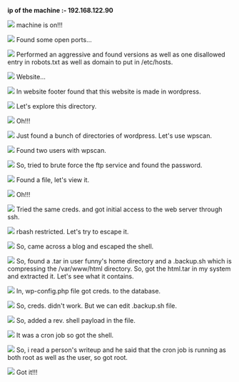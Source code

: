 **ip of the machine :- 192.168.122.90**

![](attachment/3da0cfd0837524d77a55f2907eff8f9d.png)
machine is on!!!

![](attachment/46213ac4245d220d5e47c3c5e86239a4.png)
Found some open ports...

![](attachment/c2c216ef3e82a59c5765c383fe3296e5.png)
Performed an aggressive and found versions as well as one disallowed entry in robots.txt as well as domain to put in /etc/hosts.

![](attachment/cf975635ed0780296ffb96c1ea402436.png)
Website...

![](attachment/b69cf893ae3cd62adf21fd7add4ac8c0.png)
In website footer found that this website is made in wordpress.

![](attachment/37b8c32dfce4c7e3555573995cc24487.png)
Let's explore this directory.

![](attachment/aa51e4845564ff1f4e7a7b3bbb63f406.png)
Oh!!!

![](attachment/00010e3887d66c4eff52767f6b106c31.png)
Just found a bunch of directories of wordpress. Let's use wpscan.

![](attachment/3936f78b961cb56c83b0c035a3f57b98.png)
Found two users with wpscan.

![](attachment/d95749a4504e61bc889d639c27fd13b8.png)
So, tried to brute force the ftp service and found the password.

![](attachment/5d1d7afc21d75e85ab40e4cf59ab9530.png)
Found a file, let's view it.

![](attachment/efbaaa728a2b5e34745949fcd2db4bdb.png)
Oh!!!

![](attachment/0b77211423994e2e69c6edf5f87862c7.png)
Tried the same creds. and got initial access to the web server through ssh.

![](attachment/64b02c8c7e13e972eeb61574e35a4f24.png)
rbash restricted. Let's try to escape it.

![](attachment/aeac0209454a9f6d0654ddadd30f7f4b.png)
So, came across a blog and escaped the shell.

![](attachment/31c323ebe211bc78623726c9b9f50444.png)
So, found a .tar in user funny's home directory and a .backup.sh which is compressing the /var/www/html directory. So, got the html.tar in my system and extracted it. Let's see what it contains.

![](attachment/2a21e3adeb46586a4e5b94310d9c1bd9.png)
In, wp-config.php file got creds. to the database.

![](attachment/d7fea23bf213e07f0517fb225b55c9e2.png)
So, creds. didn't work. But we can edit  .backup.sh file.

![](attachment/d662eebc1a47f9447ba18badd65daa74.png)
So, added a rev. shell payload in the file.

![](attachment/e99b5ee744343371f8488ce542bd4250.png)
It was a cron job so got the shell.

![](attachment/c3bc902da201799fc2c920e576cda2f2.png)
So, i read a person's writeup and he said that the cron job is running as both root as well as the user, so got root.

![](attachment/b9ac4b03b414277c328ae5402172d31a.png)
Got it!!!